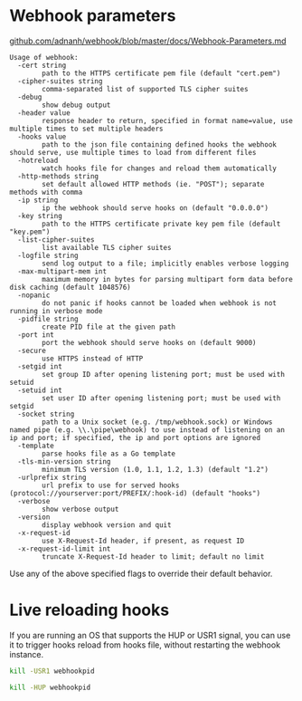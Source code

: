 # Webhook parameters

[github.com/adnanh/webhook/blob/master/docs/Webhook-Parameters.md](https://github.com/adnanh/webhook/blob/master/docs/Webhook-Parameters.md)

```
Usage of webhook:
  -cert string
        path to the HTTPS certificate pem file (default "cert.pem")
  -cipher-suites string
        comma-separated list of supported TLS cipher suites
  -debug
        show debug output
  -header value
        response header to return, specified in format name=value, use multiple times to set multiple headers
  -hooks value
        path to the json file containing defined hooks the webhook should serve, use multiple times to load from different files
  -hotreload
        watch hooks file for changes and reload them automatically
  -http-methods string
        set default allowed HTTP methods (ie. "POST"); separate methods with comma
  -ip string
        ip the webhook should serve hooks on (default "0.0.0.0")
  -key string
        path to the HTTPS certificate private key pem file (default "key.pem")
  -list-cipher-suites
        list available TLS cipher suites
  -logfile string
        send log output to a file; implicitly enables verbose logging
  -max-multipart-mem int
        maximum memory in bytes for parsing multipart form data before disk caching (default 1048576)
  -nopanic
        do not panic if hooks cannot be loaded when webhook is not running in verbose mode
  -pidfile string
        create PID file at the given path
  -port int
        port the webhook should serve hooks on (default 9000)
  -secure
        use HTTPS instead of HTTP
  -setgid int
        set group ID after opening listening port; must be used with setuid
  -setuid int
        set user ID after opening listening port; must be used with setgid
  -socket string
        path to a Unix socket (e.g. /tmp/webhook.sock) or Windows named pipe (e.g. \\.\pipe\webhook) to use instead of listening on an ip and port; if specified, the ip and port options are ignored
  -template
        parse hooks file as a Go template
  -tls-min-version string
        minimum TLS version (1.0, 1.1, 1.2, 1.3) (default "1.2")
  -urlprefix string
        url prefix to use for served hooks (protocol://yourserver:port/PREFIX/:hook-id) (default "hooks")
  -verbose
        show verbose output
  -version
        display webhook version and quit
  -x-request-id
        use X-Request-Id header, if present, as request ID
  -x-request-id-limit int
        truncate X-Request-Id header to limit; default no limit
```

Use any of the above specified flags to override their default behavior.

# Live reloading hooks
If you are running an OS that supports the HUP or USR1 signal, you can use it to trigger hooks reload from hooks file, without restarting the webhook instance.
```bash
kill -USR1 webhookpid

kill -HUP webhookpid
```
